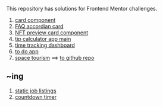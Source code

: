 This repository has solutions for Frontend Mentor challenges.

1. [card component](https://ssj24.github.io/frontendMentor_sujee/card-component)
2. [FAQ accordian card](https://ssj24.github.io/frontendMentor_sujee/faq-accordion-card-main)
3. [NFT preview card component](https://ssj24.github.io/frontendMentor_sujee/nft-preview-card-component-main)
4. [tip calculator app main](https://ssj24.github.io/frontendMentor_sujee/tip-calculator-app-main)
5. [time tracking dashboard](https://ssj24.github.io/frontendMentor_sujee/time-tracking-dashboard-main)
6. [to do app](https://ssj24.github.io/frontendMentor_sujee/todo-app-main/)
7. [space tourism](https://ssj24.github.io/space-tourism-spa/)
   ==> [to github repo](https://github.com/ssj24/space-tourism-spa)



## ~ing

1. [static job listings](https://ssj24.github.io/frontendMentor_sujee/static-job-listings-master/)
2. [countdown timer](https://ssj24.github.io/frontendMentor_sujee/launch-countdown-timer-main/)

